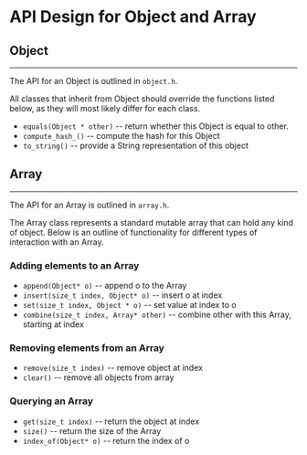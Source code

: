 # API Design for Object and Array

## Object
---
The API for an Object is outlined in `object.h`.

All classes that inherit from Object should override the functions listed below, as they will most likely differ for each class.

- `equals(Object * other)` -- return whether this Object is equal to other.
- `compute_hash_()` -- compute the hash for this Object
- `to_string()` --  provide a String representation of this object

## Array
---
The API for an Array is outlined in `array.h`.

The Array class represents a standard mutable array that can hold any kind of object. Below is an outline of functionality for different types of interaction with an Array.

### Adding elements to an Array

- `append(Object* o)`  -- append o to the Array
- `insert(size_t index, Object* o)` -- insert o at index
- `set(size_t index, Object * o)` -- set value at index to o
- `combine(size_t index, Array* other)` -- combine other with this Array, starting at index

### Removing elements from an Array

- `remove(size_t index)` -- remove object at index
- `clear()` -- remove all objects from array

### Querying an Array

- `get(size_t index)` -- return the object at index
- `size()` -- return the size of the Array
- `index_of(Object* o)` -- return the index of o

